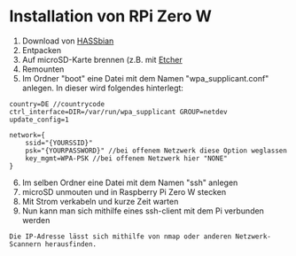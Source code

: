 # Installation von RPi Zero W
1. Download von [HASSbian](https://github.com/home-assistant/pi-gen/releases/tag/v.1.3.2)
2. Entpacken
3. Auf microSD-Karte brennen (z.B. mit [Etcher](https://etcher.io/)
4. Remounten
5. Im Ordner "boot" eine Datei mit dem Namen "wpa_supplicant.conf" anlegen. In dieser wird folgendes hinterlegt:
```
country=DE //countrycode
ctrl_interface=DIR=/var/run/wpa_supplicant GROUP=netdev
update_config=1

network={
    ssid="{YOURSSID}"
    psk="{YOURPASSWORD}" //bei offenem Netzwerk diese Option weglassen
    key_mgmt=WPA-PSK //bei offenem Netzwerk hier "NONE"
}
```

6. Im selben Ordner eine Datei mit dem Namen "ssh" anlegen
7. microSD unmouten und in Raspberry Pi Zero W stecken
8. Mit Strom verkabeln und kurze Zeit warten
9. Nun kann man sich mithilfe eines ssh-client mit dem Pi verbunden werden
```
Die IP-Adresse lässt sich mithilfe von nmap oder anderen Netzwerk-Scannern herausfinden.
```

